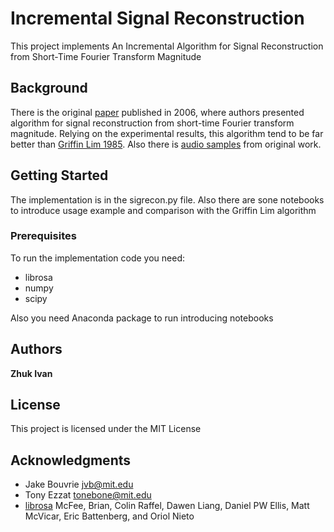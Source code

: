 # Incremental Signal Reconstruction

This project implements An Incremental Algorithm for Signal Reconstruction from Short-Time Fourier
Transform Magnitude

## Background

There is the original [paper](http://web.mit.edu/jvb/www/papers/signalrec_ICSLP06.pdf) published in 2006, where authors presented algorithm for signal reconstruction from short-time Fourier transform magnitude. Relying on the experimental results, this algorithm tend to be far better than [Griffin Lim 1985](http://citeseerx.ist.psu.edu/viewdoc/download?doi=10.1.1.331.7151&rep=rep1&type=pdf).
Also there is [audio samples](http://web.mit.edu/jvb/www/signalrec/) from original work.

## Getting Started

The implementation is in the sigrecon.py file. Also there are sone notebooks to introduce usage example
and comparison with the Griffin Lim algorithm

### Prerequisites

To run the implementation code you need:
* librosa
* numpy
* scipy

Also you need Anaconda package to run introducing notebooks



## Authors

**Zhuk Ivan**


## License

This project is licensed under the MIT License

## Acknowledgments

* Jake Bouvrie jvb@mit.edu
* Tony Ezzat tonebone@mit.edu
* [librosa](https://github.com/librosa/librosa) McFee, Brian, Colin Raffel, Dawen Liang, Daniel PW Ellis, Matt McVicar, Eric Battenberg, and Oriol Nieto

